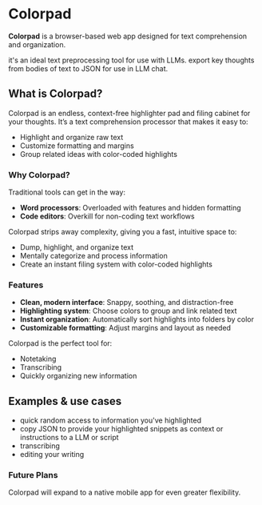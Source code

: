 # Colorpad

**Colorpad** is a browser-based web app designed for text comprehension and organization. 

it's an ideal text preprocessing tool for use with LLMs. export key thoughts from bodies of text to JSON for use in LLM chat.

## What is Colorpad?
Colorpad is an endless, context-free highlighter pad and filing cabinet for your thoughts. It’s a text comprehension processor that makes it easy to:
- Highlight and organize raw text
- Customize formatting and margins
- Group related ideas with color-coded highlights

### Why Colorpad?
Traditional tools can get in the way:
- **Word processors**: Overloaded with features and hidden formatting
- **Code editors**: Overkill for non-coding text workflows

Colorpad strips away complexity, giving you a fast, intuitive space to:
- Dump, highlight, and organize text
- Mentally categorize and process information
- Create an instant filing system with color-coded highlights

### Features
- **Clean, modern interface**: Snappy, soothing, and distraction-free
- **Highlighting system**: Choose colors to group and link related text
- **Instant organization**: Automatically sort highlights into folders by color
- **Customizable formatting**: Adjust margins and layout as needed

Colorpad is the perfect tool for:
- Notetaking
- Transcribing
- Quickly organizing new information


## Examples & use cases
- quick random access to information you've highlighted
- copy JSON to provide your highlighted snippets as context or instructions to a LLM or script
- transcribing
- editing your writing


### Future Plans
Colorpad will expand to a native mobile app for even greater flexibility.

